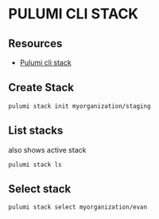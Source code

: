 # PULUMI CLI STACK

## Resources

- [Pulumi cli stack](https://www.pulumi.com/docs/reference/cli/pulumi_stack/)

## Create Stack

```console
pulumi stack init myorganization/staging
```

## List stacks

also shows active stack

```console
pulumi stack ls
```

## Select stack

```console
pulumi stack select myorganization/evan
```

